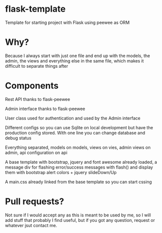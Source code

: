 flask-template
==============

Template for starting project with Flask using peewee as ORM



Why?
=====

Because I always start with just one file and end up with the models, the admin, the views and everything else in the same file, which makes it difficult to separate things after



Components
===========

Rest API thanks to flask-peewee

Admin interface thanks to flask-peewee

User class used for authentication and used by the Admin interface

Different configs so you can use Sqlite on local development but have the production config stored. With one line you can change database and debug status

Everything separated, models on models, views on vies, admin views on admin, api configuration on api

A base template with bootstrap, jquery and font awesome already loaded, a message div for flashing error/success messages with flash() and display them with bootstrap alert colors + jquery slideDown/Up

A main.css already linked from the base template so you can start cssing


Pull requests?
===============

Not sure if I would accept any as this is meant to be used by me, so I will add stuff that probably I find useful, but if you got any question, request or whatever jsut contact me.
